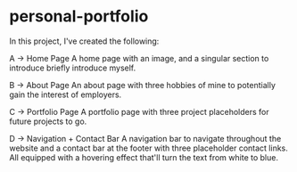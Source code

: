 # personal-portfolio
In this project, I've created the following:

A -> Home Page
A home page with an image, and a singular section to introduce briefly introduce myself.

B -> About Page
An about page with three hobbies of mine to potentially gain the interest of employers.

C -> Portfolio Page
A portfolio page with three project placeholders for future projects to go.

D -> Navigation + Contact Bar
A navigation bar to navigate throughout the website and a contact bar at the footer with three placeholder contact links. All equipped with a hovering effect that'll turn the text from white to blue.
